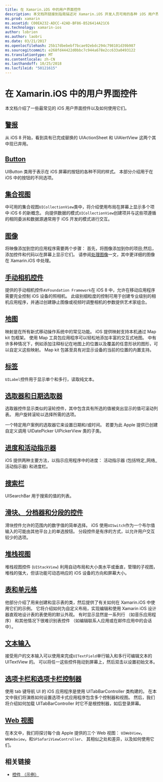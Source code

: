 ```yaml
---
title: 在 Xamarin.iOS 中的用户界面控件
description: 本文档所链接到指南描述对 Xamarin.iOS 开发人员可用的各种 iOS 用户界面控件。 链接的内容介绍警报、 按钮、 集合视图、 图像、 手动相机控件、 映射、 标签、 选取器、 日期选取器和的详细信息。
ms.prod: xamarin
ms.assetid: C00EA232-ADCC-42AD-BF86-B526414A21C6
ms.technology: xamarin-ios
author: lobrien
ms.author: laobri
ms.date: 03/21/2017
ms.openlocfilehash: 25b17dbebebf7bcae92ebdc294c798101d39b987
ms.sourcegitcommit: e268fd44422d0bbc7c944a678e2cc633a0493122
ms.translationtype: MT
ms.contentlocale: zh-CN
ms.lasthandoff: 10/25/2018
ms.locfileid: "50121615"
---
```

# <a name="user-interface-controls-in-xamarinios"></a>在 Xamarin.iOS 中的用户界面控件

本文档介绍了一些最常见的 iOS 用户界面控件以及如何使用它们。

## <a name="alertsalertsmd"></a>[警报](alerts.md)

从 iOS 8 开始，看到具有已完成替换的 UIActionSheet 和 UIAlertView 这两个其中现已弃用。

## <a name="buttonsbuttonsmd"></a>[Button](buttons.md)

UIButton 类用于表示在 iOS 屏幕的按钮的各种不同的样式。 本部分介绍用于在 iOS 中的按钮的不同选项。

## <a name="collection-viewsuicollectionviewmd"></a>[集合视图](uicollectionview.md)

中可用的集合视图`UICollectionView`类中，将介绍使用布局在屏幕上显示多个项中 iOS 6 的新概念。 向提供数据的模式`UICollectionView`创建项并与这些项遵循的相同委派和数据源通常用于 iOS 开发的模式进行交互。

## <a name="imagesimagemd"></a>[图像](image.md)

将映像添加到您的应用程序需要两个步骤： 首先，将图像添加到你的项目;然后，添加控件和代码以在屏幕上显示它们。 请参阅[处理图像](~/ios/app-fundamentals/images-icons/index.md)一文，其中更详细的图像在 Xamarin.iOS 中处理。

## <a name="manual-camera-controlsintro-to-manual-camera-controlsmd"></a>[手动相机控件](intro-to-manual-camera-controls.md)

提供的手动相机控件`AVFoundation Framework`在 iOS 8 中，允许在移动应用程序需要完全控制 iOS 设备的照相机。 此级别细粒度的控制可用于创建专业级别的相机应用程序，并通过创建静止图像或视频时调整相机的参数提供艺术家组合。

## <a name="mapsios-mapsindexmd"></a>[地图](ios-maps/index.md)

映射是在所有新式移动操作系统中的常见功能。 iOS 提供映射支持本机通过 Map kit 包框架。 使用 Map 工具包应用程序可以轻松地添加丰富的交互式地图。 中有许多种情况下，例如添加注释标记在地图上的位置以及覆盖的任意形状的图形，可以自定义这些映射。 Map kit 包甚至具有对显示设备的当前的位置的内置支持。

## <a name="labelslabelsmd"></a>[标签](labels.md)

`UILabel`控件用于显示单个和多行，读取纯文本。

## <a name="pickers-and-date-pickerspickermd"></a>[选取器和日期选取器](picker.md)

选取器控件显示类似的滚轮控件，其中包含具有所选的值被突出显示的值可滚动列表。 用户旋转滚轮以选择所需的选项。

一个特定用户案例的选取器它来设置日期和/或时间。 若要为此 Apple 提供已创建自定义调用 UIDatePicker UIPickerView 类的子类。

## <a name="progress-and-activity-indicatorsprogress-activity-indicatormd"></a>[进度和活动指示器](progress-activity-indicator.md)

iOS 提供两种主要方法，以指示应用程序中的进度： 活动指示器 (包括特定_网络_活动指示器) 和进度栏。

## <a name="search-barssearchbarmd"></a>[搜索栏](searchbar.md)

UISearchBar 用于搜索的值的列表。 

## <a name="sliders-steppers-and-segmented-controlsslider-switch-segmented-controlsmd"></a>[滑块、 分档器和分段的控件](slider-switch-segmented-controls.md)

滑块控件允许的范围内的数字值的简单选择。 iOS 使用`UISwitch`作为一个布尔值输入的可能由其他平台上的单选按钮。 分段控件是有序的方式，以允许用户交互较少的选项。

## <a name="stack-viewuistackviewmd"></a>[堆栈视图](uistackview.md)

堆栈视图控件 (`UIStackView`) 利用自动布局和大小类水平或垂直，管理的子视图，堆栈的强大，但该功能可动态响应的 iOS 设备的方向和屏幕大小。

## <a name="tables-and-cellstablesindexmd"></a>[表和单元格](tables/index.md)

他部分介绍了用来创建和显示表的类，然后提供了有关如何在 Xamarin.iOS 中使用它们的示例。 它将介绍如何为自定义布局，实现编辑和使用 Xamarin iOS 设计器直观地设计表的表使用的默认外观。 有时显示显然是一系列行 （如音乐应用程序） 和其他情况下很难识别表控件 （如编辑联系人应用或在邮件应用中的会话中）。

## <a name="text-inputtext-inputmd"></a>[文本输入](text-input.md)

接受用户的文本输入可以使用来完成`UITextField`单行输入和多行可编辑文本的 UITextView 的。 可以将任一这些控件拖动到屏幕上，然后双击以设置初始文本。

## <a name="tab-bars-and-tab-bar-controllerscreating-tabbed-applicationsmd"></a>[选项卡栏和选项卡栏控制器](creating-tabbed-applications.md)

使用 tab 键导航 UI 的 iOS 应用程序是使用 UITabBarController 类构建的。 在本文中我们将演练如何设置选项卡式应用程序包含多个控制器和视图。 然后，我们将介绍如何加载 UITabBarController 时它不是根控制器，如后登录屏幕。

## <a name="web-viewsuiwebviewmd"></a>[Web 视图](uiwebview.md)

在本文中，我们将探讨每个由 Apple 提供的三个 Web 视图： `UIWebView`， `WKWebview`，和`SFSafariViewController`、 其相似之处和差异，以及如何使用它们。

## <a name="related-links"></a>相关链接

- [控件 （示例）](https://developer.xamarin.com/samples/Controls/)
